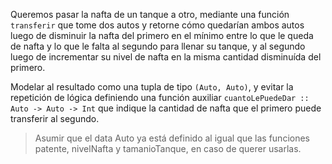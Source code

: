 Queremos pasar la nafta de un tanque a otro, mediante una función `transferir` que tome dos autos y retorne cómo quedarían ambos autos luego de disminuir la nafta del primero en el mínimo entre lo que le queda de nafta y lo que le falta al segundo para llenar su tanque, y al segundo luego de incrementar su nivel de nafta en la misma cantidad disminuída del primero.

Modelar al resultado como una tupla de tipo `(Auto, Auto)`, y evitar la repetición de lógica definiendo una función auxiliar `cuantoLePuedeDar :: Auto -> Auto -> Int` que indique la cantidad de nafta que el primero puede transferir al segundo.

> Asumir que el data Auto ya está definido al igual que las funciones patente, nivelNafta y tamanioTanque, en caso de querer usarlas.